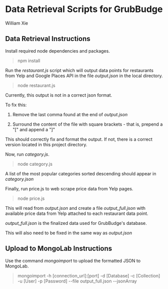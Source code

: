 # Data Retrieval Scripts for GrubBudge
William Xie

## Data Retrieval Instructions

Install required node dependencies and packages.

> npm install

Run the *restaurant.js* script which will output data points for restaurants from Yelp and Google Places API in the file *output.json* in the local directory.

> node restaurant.js

Currently, this output is not in a correct json format. 

To fix this: 

1) Remove the last comma found at the end of *output.json*

2) Surround the content of the file with square brackets - that is, prepend a "[" and append a "]"

This should correctly fix and format the output. If not, there is a correct version located in this project directory.

Now, run *category.js*.

> node category.js

A list of the most popular categories sorted descending should appear in *category.json*

Finally, run price.js to web scrape price data from Yelp pages.

> node price.js

This will read from *output.json* and create a file *output_full.json* with available price data from Yelp attached to each restaurant data point.

*output_full.json* is the finalized data used for GrubBudge's database. 

This will also need to be fixed in the same way as *output.json*

## Upload to MongoLab Instructions

Use the command *mongoimport* to upload the formatted JSON to MongoLab.

> mongoimport -h [connection_url]:[port] -d [Database] -c [Collection] -u [User] -p [Password] --file output_full.json --jsonArray
